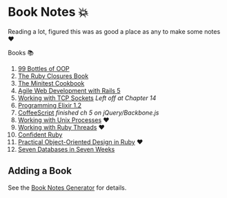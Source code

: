 # Book Notes :boom:

Reading a lot, figured this was as good a place as any to make some notes :heart:

Books :books:

1. [99 Bottles of OOP](99-bottles-of-oop/README.md)
1. [The Ruby Closures Book](the-ruby-closures-book/README.md)
1. [The Minitest Cookbook](the-minitest-cookbook/README.md)
1. [Agile Web Development with Rails 5](agile-web-development-with-rails-5/README.md) 
1. [Working with TCP Sockets](working-with-tcp-sockets/README.md) _Left off at Chapter 14_
1. [Programming Elixir 1.2](programming-elixir-1.2/README.md)
1. [CoffeeScript](coffeescript/README.md) _finished ch 5 on jQuery/Backbone.js_
1. [Working with Unix Processes](working-with-unix-processes/README.md) :heart:
1. [Working with Ruby Threads](working-with-ruby-threads/README.md) :heart:
1. [Confident Ruby](confident-ruby/README.md)
1. [Practical Object-Oriented Design in Ruby](practical-object-oriented-design-in-ruby/README.md) :heart:
1. [Seven Databases in Seven Weeks](seven-db-in-seven-weeks/README.md)

## Adding a Book

See the [Book Notes Generator](https://github.com/trueheart78/book-notes-generator) for details.
